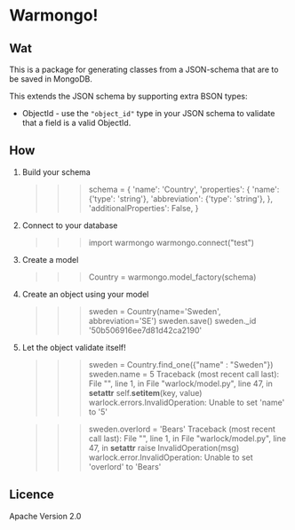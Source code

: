 # Warmongo!

## Wat

This is a package for generating classes from a JSON-schema that are to be
saved in MongoDB.

This extends the JSON schema by supporting extra BSON types:
* ObjectId - use the `"object_id"` type in your JSON schema to validate that
             a field is a valid ObjectId.

## How

1) Build your schema

	>>> schema = {
	    'name': 'Country',
	    'properties': {
	        'name': {'type': 'string'},
	        'abbreviation': {'type': 'string'},
	    },
	    'additionalProperties': False,
	}

2) Connect to your database

    >>> import warmongo
    >>> warmongo.connect("test")

3) Create a model

    >>> Country = warmongo.model_factory(schema)

4) Create an object using your model

    >>> sweden = Country(name='Sweden', abbreviation='SE')
    >>> sweden.save()
    >>> sweden._id
    '50b506916ee7d81d42ca2190'

5) Let the object validate itself!

    >>> sweden = Country.find_one({"name" : "Sweden"})
    >>> sweden.name = 5
    Traceback (most recent call last):
	  File "<stdin>", line 1, in <module>
      File "warlock/model.py", line 47, in __setattr__
        self.__setitem__(key, value)
    warlock.errors.InvalidOperation: Unable to set 'name' to '5'

    >>> sweden.overlord = 'Bears'
    Traceback (most recent call last):
	  File "<stdin>", line 1, in <module>
      File "warlock/model.py", line 47, in __setattr__
        raise InvalidOperation(msg)
    warlock.error.InvalidOperation: Unable to set 'overlord' to 'Bears'

## Licence

Apache Version 2.0
